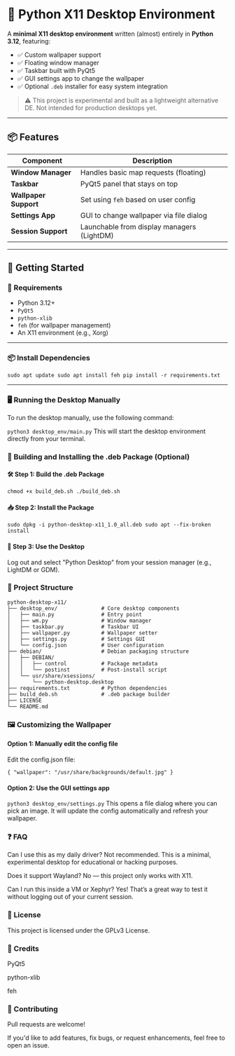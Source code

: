 # 🐍 Python X11 Desktop Environment

A **minimal X11 desktop environment** written (almost) entirely in **Python 3.12**, featuring:

- ✅ Custom wallpaper support  
- ✅ Floating window manager  
- ✅ Taskbar built with PyQt5  
- ✅ GUI settings app to change the wallpaper  
- ✅ Optional `.deb` installer for easy system integration  

> ⚠️ This project is experimental and built as a lightweight alternative DE. Not intended for production desktops yet.

---


## 📦 Features

| Component         | Description                                  |
|------------------|----------------------------------------------|
| **Window Manager**   | Handles basic map requests (floating)        |
| **Taskbar**          | PyQt5 panel that stays on top                |
| **Wallpaper Support**| Set using `feh` based on user config         |
| **Settings App**     | GUI to change wallpaper via file dialog      |
| **Session Support**  | Launchable from display managers (LightDM)   |

---

## 🚀 Getting Started

### 🔧 Requirements

- Python 3.12+
- `PyQt5`
- `python-xlib`
- `feh` (for wallpaper management)
- An X11 environment (e.g., Xorg)

---

### 📦 Install Dependencies
`sudo apt update
sudo apt install feh
pip install -r requirements.txt`

---

### 🖥️ Running the Desktop Manually
To run the desktop manually, use the following command:

`python3 desktop_env/main.py`
This will start the desktop environment directly from your terminal.

### 🧱 Building and Installing the .deb Package (Optional)
#### 🛠 Step 1: Build the .deb Package
`chmod +x build_deb.sh
./build_deb.sh`
#### 📥 Step 2: Install the Package
`sudo dpkg -i python-desktop-x11_1.0_all.deb
sudo apt --fix-broken install`
#### 🧪 Step 3: Use the Desktop
Log out and select "Python Desktop" from your session manager (e.g., LightDM or GDM).

### 📁 Project Structure


```text
python-desktop-x11/
├── desktop_env/              # Core desktop components
│   ├── main.py               # Entry point
│   ├── wm.py                 # Window manager
│   ├── taskbar.py            # Taskbar UI
│   ├── wallpaper.py          # Wallpaper setter
│   ├── settings.py           # Settings GUI
│   └── config.json           # User configuration
├── debian/                   # Debian packaging structure
│   ├── DEBIAN/
│   │   ├── control           # Package metadata
│   │   └── postinst          # Post-install script
│   └── usr/share/xsessions/
│       └── python-desktop.desktop
├── requirements.txt          # Python dependencies
├── build_deb.sh              # .deb package builder
├── LICENSE
└── README.md
```

### 🖼 Customizing the Wallpaper
#### Option 1: Manually edit the config file
Edit the config.json file:

`{
  "wallpaper": "/usr/share/backgrounds/default.jpg"
}`
#### Option 2: Use the GUI settings app

`python3 desktop_env/settings.py`
This opens a file dialog where you can pick an image. It will update the config automatically and refresh your wallpaper.

### ❓ FAQ
Can I use this as my daily driver?
Not recommended. This is a minimal, experimental desktop for educational or hacking purposes.

Does it support Wayland?
No — this project only works with X11.

Can I run this inside a VM or Xephyr?
Yes! That’s a great way to test it without logging out of your current session.

### 📃 License
This project is licensed under the GPLv3 License.

### 🙌 Credits
PyQt5

python-xlib

feh

### 🤝 Contributing
Pull requests are welcome!

If you'd like to add features, fix bugs, or request enhancements, feel free to open an issue.
